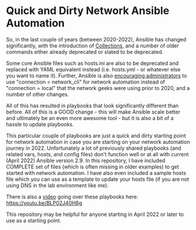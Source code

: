 # Quick and Dirty Network Ansible Automation

So, in the last couple of years (between 2020-2022), Ansible has changed significantly, with the introduction of [Collections](https://docs.ansible.com/ansible/latest/user_guide/collections_using.html), and a number of older commands either already deprecated or slated to be deprecated. 

Some core Ansible files such as hosts.ini are also to be deprecated and replaced with YAML equivalent instead (i.e. hosts.yml - or whatever else you want to name it). Further, Ansible is also [encouraging administrators](https://docs.ansible.com/ansible/latest/collections/cisco/ios/ios_command_module.html) to use "connection = network_cli" for network automation instead of "connection = local" that the network geeks were using prior to 2020, and a number of other changes.

All of this has resulted in playbooks that look significantly different than before. All of this is a GOOD change - this will make Ansible scale better and ultimately be an even more awesome tool - but it is also a bit of a hassle to update playbooks.

This particular couple of playbooks are just a quick and dirty starting point for network automation in case you are starting on your network automation journey in 2022. Unfortunately a lot of previously shared playbooks (and related vars, hosts, and config files) don't function well or at all with current (April 2022) Ansible version 2.9. In this repository, I have included COMPLETE set of files (which is often missing in older examples) to get started with network automation. I have also even included a sample hosts file which you can use as a template to update your hosts file (if you are not using DNS in the lab environment like me).

There is also a [video](https://youtu.be/BLP02J40H8g) going over these playbooks here: https://youtu.be/BLP02J40H8g

This repository may be helpful for anyone starting in April 2022 or later to use as a starting point. 
